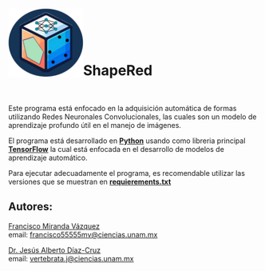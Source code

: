 <br><img src = "/images/Logo.png" align = "left" width = "150" >
<br><br><br><br>

# **ShapeRed**

<br>

Este programa está enfocado en la adquisición automática de formas utilizando Redes Neuronales Convolucionales, las cuales son un modelo de aprendizaje profundo útil en el manejo de imágenes.

El programa está desarrollado en [**Python**](https://www.python.org/) usando como libreria principal [**TensorFlow**](https://www.tensorflow.org/?hl=es-419) la cual está enfocada en el desarrollo de modelos de aprendizaje automático.

Para ejecutar adecuadamente el programa, es recomendable utilizar las versiones que se muestran en [**requierements.txt**](/requierements.txt)

## **Autores**:

[Francisco Miranda Vázquez](https://github.com/MVFran)  
email:
<a href="mailto:francisco55555mv@ciencias.unam.mx" class="email">francisco55555mv@ciencias.unam.mx</a>

[Dr. Jesús Alberto Díaz-Cruz](https://github.com/ChuchoDC)  
email:
<a href="mailto:vertebrata.j@ciencias.unam.mx" class="email">vertebrata.j@ciencias.unam.mx</a>